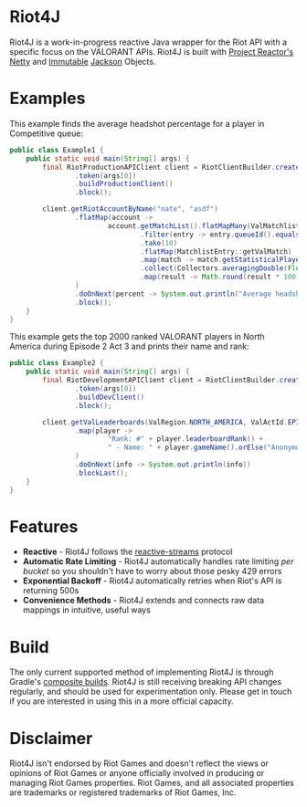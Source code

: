 # Riot4J
Riot4J is a work-in-progress reactive Java wrapper for the Riot API with a specific focus on the VALORANT APIs.
Riot4J is built with [Project Reactor's](https://projectreactor.io/) [Netty](https://github.com/reactor/reactor-netty) and
[Immutable](https://immutables.github.io/) [Jackson](https://github.com/FasterXML/jackson-databind) Objects.
# Examples
This example finds the average headshot percentage for a player in Competitive queue:
```java
public class Example1 {
    public static void main(String[] args) {
        final RiotProductionAPIClient client = RiotClientBuilder.create()
                .token(args[0])
                .buildProductionClient()
                .block();

        client.getRiotAccountByName("nate", "asdf")
                .flatMap(account ->
                        account.getMatchList().flatMapMany(ValMatchlist::matches)
                                .filter(entry -> entry.queueId().equals(ValQueueId.COMPETITIVE))
                                .take(10)
                                .flatMap(MatchlistEntry::getValMatch)
                                .map(match -> match.getStatisticalPlayer(account.puuid()).getHeadShotPercentage())
                                .collect(Collectors.averagingDouble(Float::doubleValue))
                                .map(result -> Math.round(result * 100))
                )
                .doOnNext(percent -> System.out.println("Average headshot percentage: " + percent + "%"))
                .block();
    }
}

```
This example gets the top 2000 ranked VALORANT players in North America during Episode 2 Act 3 and prints their name and rank:
```java
public class Example2 {
    public static void main(String[] args) {
        final RiotDevelopmentAPIClient client = RiotClientBuilder.create()
                .token(args[0])
                .buildDevClient()
                .block();

        client.getValLeaderboards(ValRegion.NORTH_AMERICA, ValActId.EPISODE_TWO_ACT_THREE, 0, 2000)
                .map(player -> 
                        "Rank: #" + player.leaderboardRank() + 
                        " - Name: " + player.gameName().orElse("Anonymous")
                )
                .doOnNext(info -> System.out.println(info))
                .blockLast();
    }
}
``` 
# Features
- **Reactive** - Riot4J follows the [reactive-streams](http://www.reactive-streams.org/) protocol
- **Automatic Rate Limiting** - Riot4J automatically handles rate limiting *per bucket* so you shouldn't have to worry about those pesky 429 errors
- **Exponential Backoff** - Riot4J automatically retries when Riot's API is returning 500s 
- **Convenience Methods** - Riot4J extends and connects raw data mappings in intuitive, useful ways
# Build
The only current supported method of implementing Riot4J is through Gradle's [composite builds](https://docs.gradle.org/current/userguide/composite_builds.html). Riot4J is still receiving breaking API changes regularly, and should be used for experimentation only. Please get in touch if you are interested in using this in a more official capacity.
# Disclaimer
Riot4J isn't endorsed by Riot Games and doesn't reflect the views or opinions of Riot Games or anyone officially involved in producing or managing Riot Games properties. Riot Games, and all associated properties are trademarks or registered trademarks of Riot Games, Inc.